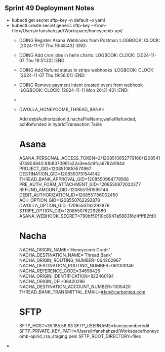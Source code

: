 ## Sprint 49 Deployment Notes
- kubectl get secret sftp-key -n default -o yaml
- kubectl create secret generic sftp-key --from-file=/Users/irfanshahzad/Workspace/honeycomb-api/
	- DOING Register Asana Webhooks from Postman
	  :LOGBOOK:
	  CLOCK: [2024-11-07 Thu 19:48:43]
	  :END:
	- DOING Add cron jobs in helm charts
	  :LOGBOOK:
	  CLOCK: [2024-11-07 Thu 19:51:22]
	  :END:
	- DOING Add Refund status in stripe webhooks
	  :LOGBOOK:
	  CLOCK: [2024-11-07 Thu 19:56:01]
	  :END:
	- DOING Remove payment intent created event from webhook
	  :LOGBOOK:
	  CLOCK: [2024-11-11 Mon 20:31:40]
	  :END:
	-
	- DWOLLA_HONEYCOMB_THREAD_BANK=
	  
	  Add debtAuthorizationId,nachaFileName,walletRefunded, achRefunded in hybridTransaction Table
	  # Asana
	  ASANA_PERSONAL_ACCESS_TOKEN=2/1208510852779166/1208541874804840:61b8370991a32a3ee4d9fca9782d184d
	  PROJECT_GID=1208510855570967
	  DESTINATION_GID=1208550751544142
	  THREAD_BANK_APPROVAL_GID=1208550984778568
	  PRE_AUTH_FORM_ATTACHMENT_GID=1208550972022377
	  REFUND_AMOUNT_GID=1208551161595144
	  DEBIT_AUTHORIZATION_ID=1208551156002450
	  ACH_OPTION_GID=1208550762292878
	  DWOLLA_OPTION_GID=1208550762292879
	  STRIPE_OPTION_GID=1208550762292880
	  ASANA_WEBHOOK_SECRET=790bf50f10c8947a588316d4fff82fd0
	  
	  # Nacha
	  NACHA_ORIGIN_NAME='Honeycomb Credit'
	  NACHA_DESTINATION_NAME='Thread Bank'
	  NACHA_ORIGIN_ROUTING_NUMBER=064202967
	  NACHA_DESTINATION_ROUTING_NUMBER=061000146
	  NACHA_REFERENCE_CODE=34698425
	  NACHA_ORIGIN_IDENTIFICATION=822460194
	  NACHA_ORIGIN_DFI=06420296
	  NACHA_DESTINATION_ACCOUNT_NUMBER=1005420
	  THREAD_BANK_TRANSMITTAL_EMAIL=irfan@carbonteq.com
	  
	  # SFTP
	  SFTP_HOST=35.185.56.63
	  SFTP_USERNAME=honeycombcredit
	  SFTP_PRIVATE_KEY_PATH=/Users/irfanshahzad/Workspace/honeycomb-api/id_rsa_staging.pem
	  SFTP_ROOT_DIRECTORY=files
-